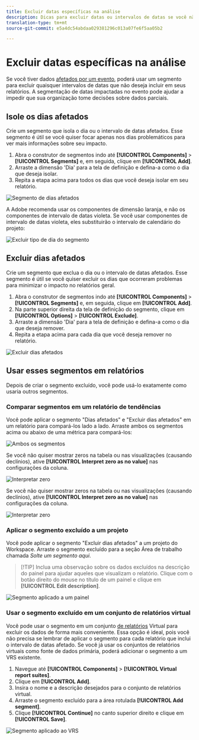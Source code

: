 ```yaml
---
title: Excluir datas específicas na análise
description: Dicas para excluir datas ou intervalos de datas se você não quiser incluí-las nos relatórios.
translation-type: tm+mt
source-git-commit: e5a4dc54abdaa029381296c013a07fe6f5aa05b2

---
```



# Excluir datas específicas na análise

Se você tiver dados [afetados por um evento](overview.md), poderá usar um segmento para excluir quaisquer intervalos de datas que não deseja incluir em seus relatórios. A segmentação de datas impactadas no evento pode ajudar a impedir que sua organização tome decisões sobre dados parciais.

## Isole os dias afetados

Crie um segmento que isola o dia ou o intervalo de datas afetados. Esse segmento é útil se você quiser focar apenas nos dias problemáticos para ver mais informações sobre seu impacto.

1. Abra o construtor de segmentos indo até **[!UICONTROL Components]** > **[!UICONTROL Segments]** e, em seguida, clique em **[!UICONTROL Add]**.
2. Arraste a dimensão &#39;Dia&#39; para a tela de definição e defina-a como o dia que deseja isolar.
3. Repita a etapa acima para todos os dias que você deseja isolar em seu relatório.

![Segmento de dias afetados](assets/affected_days.jpg)

A Adobe recomenda usar os componentes de dimensão laranja, e não os componentes de intervalo de datas violeta. Se você usar componentes de intervalo de datas violeta, eles substituirão o intervalo de calendário do projeto:

![Excluir tipo de dia do segmento](assets/exclude_segment_day_type.jpg)

## Excluir dias afetados

Crie um segmento que exclua o dia ou o intervalo de datas afetados. Esse segmento é útil se você quiser excluir os dias que ocorreram problemas para minimizar o impacto no relatórios geral.

1. Abra o construtor de segmentos indo até **[!UICONTROL Components]** > **[!UICONTROL Segments]** e, em seguida, clique em **[!UICONTROL Add]**.
2. Na parte superior direita da tela de definição do segmento, clique em **[!UICONTROL Options]** > **[!UICONTROL Exclude]**.
3. Arraste a dimensão &#39;Dia&#39; para a tela de definição e defina-a como o dia que deseja remover.
4. Repita a etapa acima para cada dia que você deseja remover no relatório.

![Excluir dias afetados](assets/exclude_affected_days.jpg)

## Usar esses segmentos em relatórios

Depois de criar o segmento excluído, você pode usá-lo exatamente como usaria outros segmentos.

### Comparar segmentos em um relatório de tendências

Você pode aplicar o segmento &quot;Dias afetados&quot; e &quot;Excluir dias afetados&quot; em um relatório para compará-los lado a lado. Arraste ambos os segmentos acima ou abaixo de uma métrica para compará-los:

![Ambos os segmentos](assets/affected_and_exclude.png)

Se você não quiser mostrar zeros na tabela ou nas visualizações (causando declínios), ative **[!UICONTROL Interpret zero as no value]** nas configurações da coluna.

![Interpretar zero](assets/interpret_zero.png)

Se você não quiser mostrar zeros na tabela ou nas visualizações (causando declínios), ative **[!UICONTROL Interpret zero as no value]** nas configurações da coluna.

![Interpretar zero](assets/interpret_zero.png)

### Aplicar o segmento excluído a um projeto

Você pode aplicar o segmento &quot;Excluir dias afetados&quot; a um projeto do Workspace. Arraste o segmento excluído para a seção Área de trabalho chamada *Solte um segmento aqui*.

>[!TIP] Inclua uma observação sobre os dados excluídos na descrição do painel para ajudar aqueles que visualizam o relatório. Clique com o botão direito do mouse no título de um painel e clique em **[!UICONTROL Edit description]**.

![Segmento aplicado a um painel](assets/exclude_segment_panel.jpg)

### Usar o segmento excluído em um conjunto de relatórios virtual

Você pode usar o segmento em um conjunto [de relatórios](/help/components/vrs/vrs-about.md) Virtual para excluir os dados de forma mais conveniente. Essa opção é ideal, pois você não precisa se lembrar de aplicar o segmento para cada relatório que inclui o intervalo de datas afetado. Se você já usar os conjuntos de relatórios virtuais como fonte de dados primária, poderá adicionar o segmento a um VRS existente.

1. Navegue até **[!UICONTROL Components]** > **[!UICONTROL Virtual report suites]**.
2. Clique em **[!UICONTROL Add]**.
3. Insira o nome e a descrição desejados para o conjunto de relatórios virtual.
4. Arraste o segmento excluído para a área rotulada **[!UICONTROL Add segment]**.
5. Clique **[!UICONTROL Continue]** no canto superior direito e clique em **[!UICONTROL Save]**.

![Segmento aplicado ao VRS](assets/exclude_segment_vrs.png)
